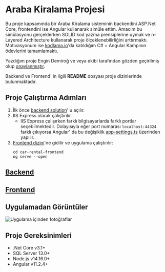 # Araba Kiralama Projesi

Bu proje kapsamında bir Araba Kiralama sisteminin backendini ASP.Net Core, frontendini ise Angular kullanarak simüle ettim. Amacım bu simülasyonu gerçeklerken SOLID kod yazma prensiplerine uymak ve n-Layered Architecture kullanarak proje ölçeklenebilirliğini arttırmaktı. Motivasyonum ise [kodlama.io](https://www.kodlama.io/)'da katıldığım C# + Angular Kampının ödevlerini tamamlamaktı.

Yazdığım proje Engin Demiroğ ve veya ekibi tarafından gözden geçirilmiş olup [onaylanmıştır](https://www.kodlama.io/p/gururtablosu).

Backend ve Frontend' in ilgili **README** dosyası proje dizinlerinde bulunmaktadır.

## Proje Çalıştırma Adımları

1. İlk önce [backend solution](https://github.com/poyrazaktas/Car-Rental-Project/blob/master/CarRentalProject/CarRental.sln)' u açılır.
2. IIS Express olarak çalıştırılır. 
   - IIS Express çalışırken farklı bilgisayarlarda farklı portlar seçebilmektedir. Dolayısıyla eğer port numarası `localhost:44324` farklı çıkıyorsa Angular' da bu değişiklik [app-settings.ts](https://github.com/poyrazaktas/Car-Rental-Project/blob/master/car-rental-frontend/src/app/app-settings.ts) üzerinden yapılır.
3. [Frontend dizini](https://github.com/poyrazaktas/Car-Rental-Project/tree/master/car-rental-frontend)'ne gidilir ve uygulama çalıştırılır:
   ```
   cd car-rental-frontend
   ng serve --open
   ```

## [Backend](https://github.com/poyrazaktas/Car-Rental-Project/tree/master/CarRentalProject)
## [Frontend](https://github.com/poyrazaktas/Car-Rental-Project/tree/master/car-rental-frontend)


## Uygulamadan Görüntüler

![Uygulama içinden fotoğraflar](https://github.com/poyrazaktas/Car-Rental-Project/blob/master/Ekler/running_project.gif?raw=true)

## Proje Gereksinimleri

- .Net Core v3.1+
- SQL Server 13.0+
- Node.js v14.16.0+
- Angular v11.2.4+
